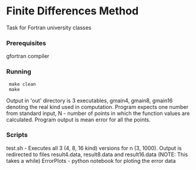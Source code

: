 # Finite Differences Method

Task for Fortran university classes

### Prerequisites

 gfortran compiler

### Running

```
 make clean
 make 
```
Output in 'out' directory is 3 executables, 
	gmain4, gmain8, gmain16 denoting the real kind used in computation.
Program expects one number from standard input,
	 N - number of points in which the function values are calculated.
Program output is mean error for all the points.

### Scripts
 test.sh - Executes all 3 (4, 8, 16 kind) versions for n (3,  1000). 
	Output is redirected to files result4.data, result8.data and result16.data 
	(NOTE: This takes a while) 
 ErrorPlots - python notebook for ploting the error data 
